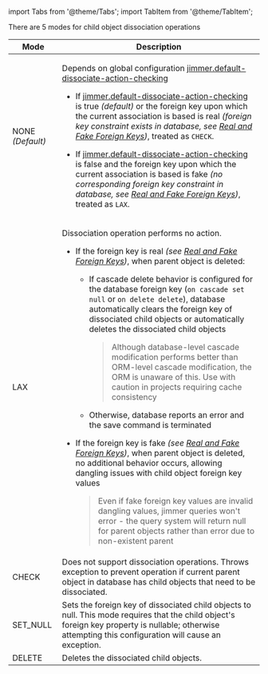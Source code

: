 import Tabs from '@theme/Tabs';
import TabItem from '@theme/TabItem';

There are 5 modes for child object dissociation operations

<table>
<thead>
<tr>
<th>Mode</th>
<th>Description</th>
</tr>
</thead>
<tbody>
<tr>
<td>

NONE *(Default)*

</td>
<td>

Depends on global configuration [jimmer.default-dissociate-action-checking](/docs/configuration/dissociate-action-checking)

-   If [jimmer.default-dissociate-action-checking](/docs/configuration/dissociate-action-checking) is true *(default)* or the foreign key upon which the current association is based is real *(foreign key constraint exists in database, see [Real and Fake Foreign Keys](/docs/mapping/base/foreignkey))*, treated as `CHECK`.

-   If [jimmer.default-dissociate-action-checking](/docs/configuration/dissociate-action-checking) is false and the foreign key upon which the current association is based is fake *(no corresponding foreign key constraint in database, see [Real and Fake Foreign Keys](/docs/mapping/base/foreignkey))*, treated as `LAX`.

</td>
</tr>
<tr>
<td>LAX</td>
<td>

Dissociation operation performs no action.

-   If the foreign key is real *(see [Real and Fake Foreign Keys](/docs/mapping/base/foreignkey))*, when parent object is deleted:

    -   If cascade delete behavior is configured for the database foreign key (`on cascade set null` or `on delete delete`), database automatically clears the foreign key of dissociated child objects or automatically deletes the dissociated child objects

        >   Although database-level cascade modification performs better than ORM-level cascade modification, the ORM is unaware of this. Use with caution in projects requiring cache consistency

    -   Otherwise, database reports an error and the save command is terminated

-   If the foreign key is fake *(see [Real and Fake Foreign Keys](/docs/mapping/base/foreignkey))*, when parent object is deleted, no additional behavior occurs, allowing dangling issues with child object foreign key values

    >   Even if fake foreign key values are invalid dangling values, jimmer queries won't error - the query system will return null for parent objects rather than error due to non-existent parent

</td>
</tr>
<tr>
<td>CHECK</td>
<td>Does not support dissociation operations. Throws exception to prevent operation if current parent object in database has child objects that need to be dissociated.</td>
</tr>
<tr>
<td>SET_NULL</td>
<td>Sets the foreign key of dissociated child objects to null. This mode requires that the child object's foreign key property is nullable; otherwise attempting this configuration will cause an exception.</td>
</tr>
<tr>
<td>DELETE</td>
<td>Deletes the dissociated child objects.</td>
</tr>
</tbody>
</table>
